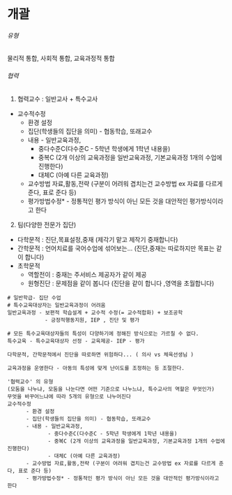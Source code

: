 # 개괄

###### 유형
물리적 통합, 사회적 통합, 교육과정적 통합

###### 협력
1. 협력교수 : 일반교사 + 특수교사
  - 교수적수정
      - 환경 설정
      - 집단(학생들의 집단을 의미) - 협동학습, 또래교수
      - 내용 - 일반교육과정,
           - 중다수준C(다수준C - 5학년 학생에게 1학년 내용을)
           - 중복C (2개 이상의 교육과정을 일반교육과정, 기본교육과정 1개의 수업에 진행한다)
           - 대체C (아예 다른 교육과정)
      - 교수방법 자료,활동,전략 (구분이 어려워 겹치는건 교수방법 ex 자료를 다르게 준다, 표로 준다 등)
      - 평가방법수정* - 정통적인 평가 방식이 아닌 모든 것을 대안적인 평가방식이라고 한다
2. 팀(다양한 전문가 집단)
  - 다학문적 : 진단,목표설정,중재 (제각기 맡고 제작기 중재합니다)
  - 간학문적 : 언어치료를 국어수업에 섞어보는... (진단,중재는 따로하지만 목표는 같이 합니다)
  - 초학문적
    - 역할전이 : 중재는 주서비스 제공자가 같이 제공
    - 원형진단 : 문제점을 같이 봅니다 (진단을 같이 합니다 ,영역을 초월합니다)


```
# 일반학급- 집단 수업
# 특수교육대상자는 일반교육과정이 어려움
일반교육과정 - 보편적 학습설계 + 교수적 수정(= 교수적합화) + 보조공학
            - 긍정적행동지원, IEP , 진단 및 평가

# 모든 특수교육대상자들의 특성이 다양하기에 정해진 방식으로는 가르칠 수 없다.
특수교육 - 특수교육대상자 선정 - 교육제공- IEP - 평가

다학문적, 간학문적에서 진단을 따로하면 위험하다... ( 의사 vs 체육선생님 )

교육과정을 운영한다 - 아동의 특성에 맞게 난이도를 조정하는 등 조절한다.

'협력교수' 의 유형
(모둠을 나누냐, 모둠을 나눈다면 어떤 기준으로 나누느냐, 특수교사의 역할은 무엇인가)
무엇을 바꾸어느냐에 따라 5개의 유형으로 나누어진다
교수적수정
      - 환경 설정
      - 집단(학생들의 집단을 의미) - 협동학습, 또래교수
      - 내용 - 일반교육과정,
             - 중다수준C(다수준C - 5학년 학생에게 1학년 내용을)
             - 중복C (2개 이상의 교육과정을 일반교육과정, 기본교육과정 1개의 수업에 진행한다)
             - 대체C (아예 다른 교육과정)
      - 교수방법 자료,활동,전략 (구분이 어려워 겹치는건 교수방법 ex 자료를 다르게 준다, 표로 준다 등)
      - 평가방법수정* - 정통적인 평가 방식이 아닌 모든 것을 대안적인 평가방식이라고 한다
```
